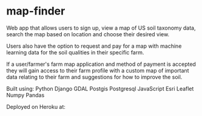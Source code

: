 # map-finder

Web app that allows users to sign up, view a map of 
US soil taxonomy data, search the map based on location and choose their desired view.

Users also have the option to request and pay for a map with machine learning data for the soil qualities in their specific farm. 

If a user/farmer's farm map application and method of payment is accepted they will gain access to their farm profile with a custom map of important data relating to their farm and suggestions for how to improve the soil. 

Built using:
Python
Django
GDAL
Postgis
Postgresql
JavaScript
Esri
Leaflet
Numpy
Pandas

Deployed on Heroku at: 



